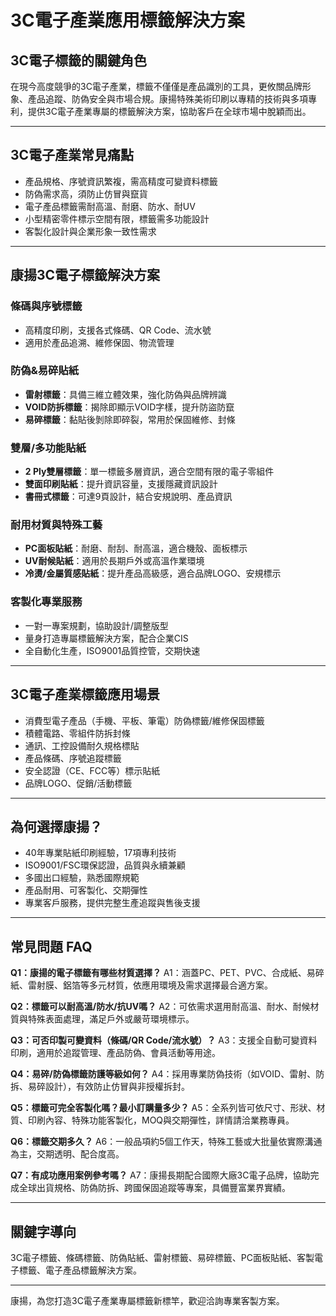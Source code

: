 # 3C電子產業應用標籤解決方案

## 3C電子標籤的關鍵角色

在現今高度競爭的3C電子產業，標籤不僅僅是產品識別的工具，更攸關品牌形象、產品追蹤、防偽安全與市場合規。康揚特殊美術印刷以專精的技術與多項專利，提供3C電子產業專屬的標籤解決方案，協助客戶在全球市場中脫穎而出。

---

## 3C電子產業常見痛點

- 產品規格、序號資訊繁複，需高精度可變資料標籤
- 防偽需求高，須防止仿冒與竄貨
- 電子產品標籤需耐高溫、耐磨、防水、耐UV
- 小型精密零件標示空間有限，標籤需多功能設計
- 客製化設計與企業形象一致性需求

---

## 康揚3C電子標籤解決方案

### 條碼與序號標籤

- 高精度印刷，支援各式條碼、QR Code、流水號
- 適用於產品追溯、維修保固、物流管理

### 防偽&易碎貼紙

- **雷射標籤**：具備三維立體效果，強化防偽與品牌辨識
- **VOID防拆標籤**：揭除即顯示VOID字樣，提升防盜防竄
- **易碎標籤**：黏貼後剝除即碎裂，常用於保固維修、封條

### 雙層/多功能貼紙

- **2 Ply雙層標籤**：單一標籤多層資訊，適合空間有限的電子零組件
- **雙面印刷貼紙**：提升資訊容量，支援隱藏資訊設計
- **書冊式標籤**：可達9頁設計，結合安規說明、產品資訊

### 耐用材質與特殊工藝

- **PC面板貼紙**：耐磨、耐刮、耐高溫，適合機殼、面板標示
- **UV耐候貼紙**：適用於長期戶外或高溫作業環境
- **冷燙/金屬質感貼紙**：提升產品高級感，適合品牌LOGO、安規標示

### 客製化專業服務

- 一對一專案規劃，協助設計/調整版型
- 量身打造專屬標籤解決方案，配合企業CIS
- 全自動化生產，ISO9001品質控管，交期快速

---

## 3C電子產業標籤應用場景

- 消費型電子產品（手機、平板、筆電）防偽標籤/維修保固標籤
- 積體電路、零組件防拆封條
- 通訊、工控設備耐久規格標貼
- 產品條碼、序號追蹤標籤
- 安全認證（CE、FCC等）標示貼紙
- 品牌LOGO、促銷/活動標籤

---

## 為何選擇康揚？

- 40年專業貼紙印刷經驗，17項專利技術
- ISO9001/FSC環保認證，品質與永續兼顧
- 多國出口經驗，熟悉國際規範
- 產品耐用、可客製化、交期彈性
- 專業客戶服務，提供完整生產追蹤與售後支援

---

## 常見問題 FAQ

**Q1：康揚的電子標籤有哪些材質選擇？**
A1：涵蓋PC、PET、PVC、合成紙、易碎紙、雷射膜、鋁箔等多元材質，依應用環境及需求選擇最合適方案。

**Q2：標籤可以耐高溫/防水/抗UV嗎？**
A2：可依需求選用耐高溫、耐水、耐候材質與特殊表面處理，滿足戶外或嚴苛環境標示。

**Q3：可否印製可變資料（條碼/QR Code/流水號）？**
A3：支援全自動可變資料印刷，適用於追蹤管理、產品防偽、會員活動等用途。

**Q4：易碎/防偽標籤防護等級如何？**
A4：採用專業防偽技術（如VOID、雷射、防拆、易碎設計），有效防止仿冒與非授權拆封。

**Q5：標籤可完全客製化嗎？最小訂購量多少？**
A5：全系列皆可依尺寸、形狀、材質、印刷內容、特殊功能客製化，MOQ與交期彈性，詳情請洽業務專員。

**Q6：標籤交期多久？**
A6：一般品項約5個工作天，特殊工藝或大批量依實際溝通為主，交期透明、配合度高。

**Q7：有成功應用案例參考嗎？**
A7：康揚長期配合國際大廠3C電子品牌，協助完成全球出貨規格、防偽防拆、跨國保固追蹤等專案，具備豐富業界實績。

---

## 關鍵字導向

3C電子標籤、條碼標籤、防偽貼紙、雷射標籤、易碎標籤、PC面板貼紙、客製電子標籤、電子產品標籤解決方案。

---

康揚，為您打造3C電子產業專屬標籤新標竿，歡迎洽詢專業客製方案。